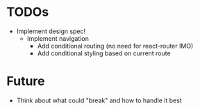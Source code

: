 # TODOs
* Implement design spec!
    * Implement navigation
        * Add conditional routing (no need for react-router IMO)
        * Add conditional styling based on current route

# Future
* Think about what could "break" and how to handle it best